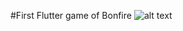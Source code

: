 #First Flutter game of Bonfire
![alt text](https://github.com/Programmingisfun11/Flutter_Game_Bonfire/blob/main/flutter_application_1/assets/WelcomeMenu.png)
